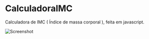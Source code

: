 # CalculadoraIMC
Calculadora de IMC ( Índice de massa corporal ), feita em javascript.

![Screenshot](https://imgur.com/HF19L8k.png)
